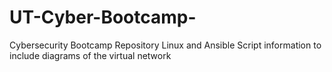 # UT-Cyber-Bootcamp-
Cybersecurity Bootcamp Repository
Linux and Ansible Script information to include diagrams of the virtual network
